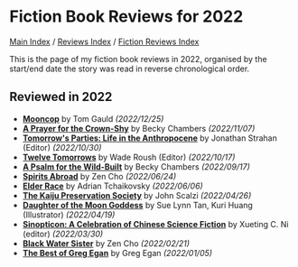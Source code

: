 # Fiction Book Reviews for 2022

[Main Index](../../../README.md) / [Reviews Index](../../README.md) / [Fiction Reviews Index](../README.md)

This is the page of my fiction book reviews in 2022, organised by the start/end date the story was read in reverse chronological order.

## Reviewed in 2022

- [**Mooncop**](20221225-Mooncop.md) by Tom Gauld *(2022/12/25)*
- [**A Prayer for the Crown-Shy**](20221107-APrayerForTheCrownShy.md) by Becky Chambers *(2022/11/07)*
- [**Tomorrow's Parties: Life in the Anthropocene**](20221030-TomorrowsParties.md) by Jonathan Strahan (Editor) *(2022/10/30)*
- [**Twelve Tomorrows**](20221017-TwelveTomorrows.md) by Wade Roush (Editor) *(2022/10/17)*
- [**A Psalm for the Wild-Built**](20220817-APsalmForTheWildBuilt.md) by Becky Chambers *(2022/09/17)*
- [**Spirits Abroad**](20220624-SpiritsAbroad.md) by Zen Cho *(2022/06/24)*
- [**Elder Race**](20220606-ElderRace.md) by Adrian Tchaikovsky *(2022/06/06)*
- [**The Kaiju Preservation Society**](20220426-TheKaijuPreservationSociety.md) by John Scalzi *(2022/04/26)*
- [**Daughter of the Moon Goddess**](20220419-DaughterOfTheMoonGoddess.md) by Sue Lynn Tan, Kuri Huang (Illustrator) *(2022/04/19)*
- [**Sinopticon: A Celebration of Chinese Science Fiction**](20220330-Sinopticon.md) by Xueting C. Ni (editor) *(2022/03/30)*
- [**Black Water Sister**](20220221-BlackWaterSister.md) by Zen Cho *(2022/02/21)*
- [**The Best of Greg Egan**](20220105-TheBestOfGregEgan.md) by Greg Egan *(2022/01/05)*
